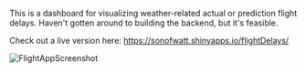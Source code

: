 This is a dashboard for visualizing weather-related actual or prediction flight delays. Haven't gotten around to building the backend, but it's feasible.

Check out a live version here: https://sonofwatt.shinyapps.io/flightDelays/

![FlightAppScreenshot](https://docwatson.ai/wp-content/uploads/2021/12/flightApp-1024x629.png)


